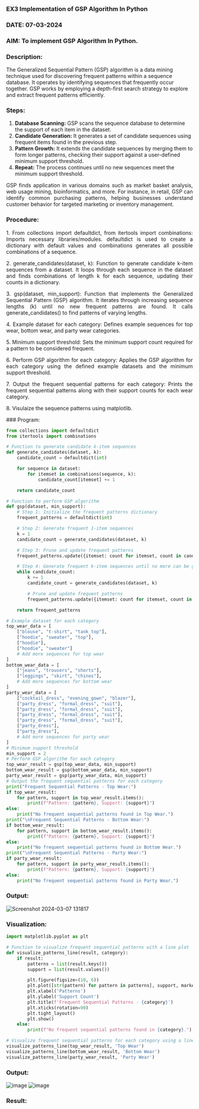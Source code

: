 ### EX3 Implementation of GSP Algorithm In Python
### DATE: 07-03-2024
### AIM: To implement GSP Algorithm In Python.
### Description:
The Generalized Sequential Pattern (GSP) algorithm is a data mining technique used for discovering frequent patterns within a sequence database. It operates by identifying sequences that frequently occur together. GSP works by employing a depth-first search strategy to explore and extract frequent patterns efficiently.
### Steps:
1. <strong>Database Scanning:</strong> GSP scans the sequence database to determine the support of each item in the dataset.
2. <strong>Candidate Generation:</strong> It generates a set of candidate sequences using frequent items found in the previous step.
3. <strong>Pattern Growth:</strong> It extends the candidate sequences by merging them to form longer patterns, checking their support against a user-defined minimum support threshold.
4. <strong>Repeat:</strong> The process continues until no new sequences meet the minimum support threshold.
<p align="justify">
GSP finds application in various domains such as market basket analysis, web usage mining, bioinformatics, and more. For instance, in retail, GSP can identify common purchasing patterns, helping businesses understand customer behavior for targeted marketing or inventory management.
</p>

### Procedure:
<p align="justify">
1. From collections import defaultdict, from itertools import combinations: Imports necessary libraries/modules. defaultdict is
used to create a dictionary with default values and combinations generates all possible combinations of a sequence.</p>
<p align="justify">
2. generate_candidates(dataset, k): Function to generate candidate k-item sequences from a dataset. It loops through each sequence in the
dataset and finds combinations of length k for each sequence, updating their counts in a dictionary.</p>
<p align="justify">
3. gsp(dataset, min_support): Function that implements the Generalized Sequential Pattern (GSP) algorithm. It iterates through increasing
sequence lengths (k) until no new frequent patterns are found. It calls generate_candidates() to find patterns of varying lengths.</p>
<p align="justify">
4. Example dataset for each category: Defines example sequences for top wear, bottom wear, and party wear categories.</p>
<p align="justify">
5. Minimum support threshold: Sets the minimum support count required for a pattern to be considered frequent.</p>
<p align="justify">
6. Perform GSP algorithm for each category: Applies the GSP algorithm for each category using the defined example datasets and the
minimum support threshold.</p>
<p align="justify">
7. Output the frequent sequential patterns for each category: Prints the frequent sequential patterns 
    along with their support counts
for each wear category.</p>
<p align="justify">
8. Visulaize the sequence patterns using matplotlib.
</p>
### Program:

```python
from collections import defaultdict
from itertools import combinations

# Function to generate candidate k-item sequences
def generate_candidates(dataset, k):
    candidate_count = defaultdict(int)

    for sequence in dataset:
        for itemset in combinations(sequence, k):
            candidate_count[itemset] += 1

    return candidate_count

# Function to perform GSP algorithm
def gsp(dataset, min_support):
    # Step 1: Initialize the frequent patterns dictionary
    frequent_patterns = defaultdict(int)

    # Step 2: Generate frequent 1-item sequences
    k = 1
    candidate_count = generate_candidates(dataset, k)

    # Step 3: Prune and update frequent patterns
    frequent_patterns.update({itemset: count for itemset, count in candidate_count.items() if count >= min_support})

    # Step 4: Generate frequent k-item sequences until no more can be generated
    while candidate_count:
        k += 1
        candidate_count = generate_candidates(dataset, k)

        # Prune and update frequent patterns
        frequent_patterns.update({itemset: count for itemset, count in candidate_count.items() if count >= min_support})

    return frequent_patterns

# Example dataset for each category
top_wear_data = [
    ["blouse", "t-shirt", "tank_top"],
    ["hoodie", "sweater", "top"],
    ["hoodie"],
    ["hoodie", "sweater"]
    # Add more sequences for top wear
]
bottom_wear_data = [
    ["jeans", "trousers", "shorts"],
    ["leggings", "skirt", "chinos"],
    # Add more sequences for bottom wear
]
party_wear_data = [
    ["cocktail_dress", "evening_gown", "blazer"],
    ["party_dress", "formal_dress", "suit"],
    ["party_dress", "formal_dress", "suit"],
    ["party_dress", "formal_dress", "suit"],
    ["party_dress", "formal_dress", "suit"],
    ["party_dress"],
    ["party_dress"],
    # Add more sequences for party wear
]
# Minimum support threshold
min_support = 2
# Perform GSP algorithm for each category
top_wear_result = gsp(top_wear_data, min_support)
bottom_wear_result = gsp(bottom_wear_data, min_support)
party_wear_result = gsp(party_wear_data, min_support)
# Output the frequent sequential patterns for each category
print("Frequent Sequential Patterns - Top Wear:")
if top_wear_result:
    for pattern, support in top_wear_result.items():
        print(f"Pattern: {pattern}, Support: {support}")
else:
    print("No frequent sequential patterns found in Top Wear.")
print("\nFrequent Sequential Patterns - Bottom Wear:")
if bottom_wear_result:
    for pattern, support in bottom_wear_result.items():
        print(f"Pattern: {pattern}, Support: {support}")
else:
    print("No frequent sequential patterns found in Bottom Wear.")
print("\nFrequent Sequential Patterns - Party Wear:")
if party_wear_result:
    for pattern, support in party_wear_result.items():
        print(f"Pattern: {pattern}, Support: {support}")
else:
    print("No frequent sequential patterns found in Party Wear.")
```
### Output:
![Screenshot 2024-03-07 131817](https://github.com/MaithreyanDinakaran/WDM_EXP3/assets/119104032/014bc4c5-18b9-4af8-b0d2-cb061fb3b847)

### Visualization:
```python
import matplotlib.pyplot as plt

# Function to visualize frequent sequential patterns with a line plot
def visualize_patterns_line(result, category):
    if result:
        patterns = list(result.keys())
        support = list(result.values())

        plt.figure(figsize=(10, 6))
        plt.plot([str(pattern) for pattern in patterns], support, marker='o', linestyle='-', color='blue')
        plt.xlabel('Patterns')
        plt.ylabel('Support Count')
        plt.title(f'Frequent Sequential Patterns - {category}')
        plt.xticks(rotation=90)
        plt.tight_layout()
        plt.show()
    else:
        print(f"No frequent sequential patterns found in {category}.")

# Visualize frequent sequential patterns for each category using a line plot
visualize_patterns_line(top_wear_result, 'Top Wear')
visualize_patterns_line(bottom_wear_result, 'Bottom Wear')
visualize_patterns_line(party_wear_result, 'Party Wear')
```
### Output:
![image](https://github.com/MaithreyanDinakaran/WDM_EXP3/assets/119104032/9764341e-10d2-4e84-9b3a-02ad82712f08)
![image](https://github.com/MaithreyanDinakaran/WDM_EXP3/assets/119104032/1db5063f-66db-48d0-8b52-20ef3db0c8b7)

### Result:
